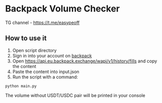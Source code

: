# Backpack Volume Checker

TG channel - https://t.me/easypeoff

## How to use it
1) Open script directory
2) Sign in into your account on [backpack](https://backpack.exchange/refer/9427debe-e1d5-4a69-af4a-65f831642470)
3) Open https://api.eu.backpack.exchange/wapi/v1/history/fills and copy the content
4) Paste the content into input.json
5) Run the script with a command:

```python main.py```

The volume without USDT/USDC pair will be printed in your console
